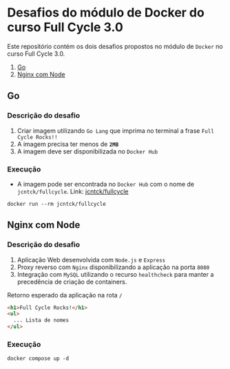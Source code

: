 # Desafios do módulo de Docker do curso Full Cycle 3.0

Este repositório contém os dois desafios propostos no módulo de `Docker` no curso Full Cycle 3.0.
1. [Go](#go)
2. [Nginx com Node](#nginx-com-node)

## Go

### Descrição do desafio

1. Criar imagem utilizando `Go Lang` que imprima no terminal a frase `Full Cycle Rocks!!`
2. A imagem precisa ter menos de **`2MB`**
3. A imagem deve ser disponibilizada no `Docker Hub`

### Execução

* A imagem pode ser encontrada no `Docker Hub` com o nome de `jcntck/fullcycle`. Link: [jcntck/fullcycle](https://hub.docker.com/repository/docker/jcntck/fullcycle/general)

```
docker run --rm jcntck/fullcycle
```

## Nginx com Node

### Descrição do desafio

1. Aplicação Web desenvolvida com `Node.js` e `Express`
2. Proxy reverso com `Nginx` disponibilizando a aplicação na porta `8080`
3. Integração com `MySQL` utilizando o recurso `healthcheck` para manter a precedência de criação de containers.
   
Retorno esperado da aplicação na rota `/`
```html
<h1>Full Cycle Rocks!</h1>
<ul>
  ... Lista de nomes
</ul>
```

### Execução

```
docker compose up -d
```
